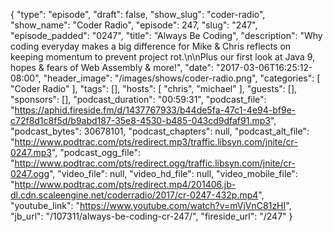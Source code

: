 {
  "type": "episode",
  "draft": false,
  "show_slug": "coder-radio",
  "show_name": "Coder Radio",
  "episode": 247,
  "slug": "247",
  "episode_padded": "0247",
  "title": "Always Be Coding",
  "description": "Why coding everyday makes a big difference for Mike & Chris reflects on keeping momentum to prevent project rot.\n\nPlus our first look at Java 9, hopes & fears of Web Assembly & more!",
  "date": "2017-03-06T16:25:12-08:00",
  "header_image": "/images/shows/coder-radio.png",
  "categories": [
    "Coder Radio"
  ],
  "tags": [],
  "hosts": [
    "chris",
    "michael"
  ],
  "guests": [],
  "sponsors": [],
  "podcast_duration": "00:59:31",
  "podcast_file": "https://aphid.fireside.fm/d/1437767933/b44de5fa-47c1-4e94-bf9e-c72f8d1c8f5d/b9abd187-35e8-4530-b485-043cd9dfaf91.mp3",
  "podcast_bytes": 30678101,
  "podcast_chapters": null,
  "podcast_alt_file": "http://www.podtrac.com/pts/redirect.mp3/traffic.libsyn.com/jnite/cr-0247.mp3",
  "podcast_ogg_file": "http://www.podtrac.com/pts/redirect.ogg/traffic.libsyn.com/jnite/cr-0247.ogg",
  "video_file": null,
  "video_hd_file": null,
  "video_mobile_file": "http://www.podtrac.com/pts/redirect.mp4/201406.jb-dl.cdn.scaleengine.net/coderradio/2017/cr-0247-432p.mp4",
  "youtube_link": "https://www.youtube.com/watch?v=mVjVnC81zHI",
  "jb_url": "/107311/always-be-coding-cr-247/",
  "fireside_url": "/247"
}

